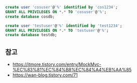
```sql
create user 'cosuser'@'%' identified by 'cos1234';
GRANT ALL PRIVILEGES ON *.* TO 'cosuser'@'%';
create database cosdb;

create user 'testuser'@'%' identified by 'test1234';
GRANT ALL PRIVILEGES ON *.* TO 'testuser'@'%';
create database testdb;
```

## 참고
- https://itmore.tistory.com/entry/MockMvc-%EC%83%81%EC%84%B8%EC%84%A4%EB%AA%85
- https://wan-blog.tistory.com/71